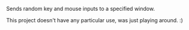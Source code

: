 
Sends random key and mouse inputs to a specified window.

This project doesn't have any particular use, was just playing around. :)
